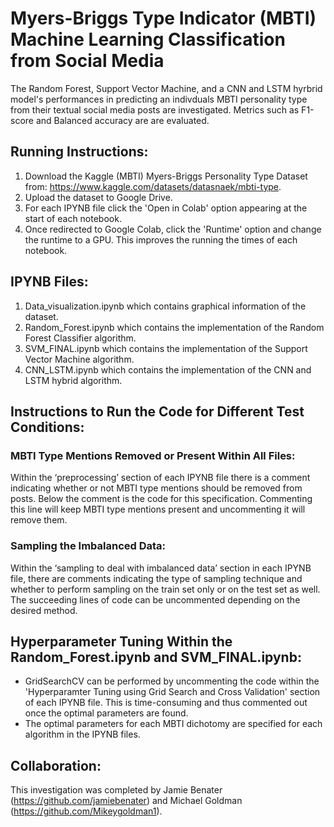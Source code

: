 # Myers-Briggs Type Indicator (MBTI) Machine Learning Classification from Social Media 
The Random Forest, Support Vector Machine, and a CNN and LSTM hyrbrid model's performances in predicting an indivduals MBTI personality type from their  textual social media posts are investigated. Metrics such as F1-score and Balanced accuracy are are evaluated.
## Running Instructions:
1. Download the Kaggle (MBTI) Myers-Briggs Personality Type Dataset from: https://www.kaggle.com/datasets/datasnaek/mbti-type.
2. Upload the dataset to Google Drive.
3. For each IPYNB file click the 'Open in Colab' option appearing at the start of each notebook.
4. Once redirected to Google Colab, click the 'Runtime' option and change the runtime to a GPU. This improves the running the times of each notebook.
## IPYNB Files:
1. Data_visualization.ipynb which contains graphical information of the dataset. 
2. Random_Forest.ipynb which contains the implementation of the Random Forest Classifier algorithm.
3. SVM_FINAL.ipynb which contains the implementation of the Support Vector Machine algorithm.
4. CNN_LSTM.ipynb which contains the implementation of the CNN and LSTM hybrid algorithm.
## Instructions to Run the Code for Different Test Conditions:
### MBTI Type Mentions Removed or Present Within All Files:
Within the ‘preprocessing’ section of each IPYNB file there is a comment indicating whether or not MBTI type mentions should be removed from posts. Below the comment is the code for this specification. Commenting this line will keep MBTI type mentions present and uncommenting it will remove them.
### Sampling the Imbalanced Data: 
Within the ‘sampling to deal with imbalanced data’ section in each IPYNB file, there are comments indicating the type of sampling technique and whether to perform sampling on the train set only or on the test set as well. The succeeding lines of code can be uncommented depending on the desired method.

## Hyperparameter Tuning Within the Random_Forest.ipynb and SVM_FINAL.ipynb:
- GridSearchCV can be performed by uncommenting the code within the 'Hyperparamter Tuning using Grid Search and Cross Validation' section of each IPYNB file. This is time-consuming and thus commented out once the optimal parameters are found. 
- The optimal parameters for each MBTI dichotomy are specified for each algorithm in the IPYNB files. 

## Collaboration:
This investigation was completed by Jamie Benater (https://github.com/jamiebenater) and Michael Goldman (https://github.com/Mikeygoldman1).

